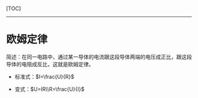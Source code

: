 [TOC]

---

# 欧姆定律

简述：在同一电路中，通过某一导体的电流跟这段导体两端的电压成正比，跟这段导体的电阻成反比，这就是欧姆定律。

- 标准式：$I=\frac{U}{R}$

- 变式：$U=IR\\R=\frac{U}{I}$
